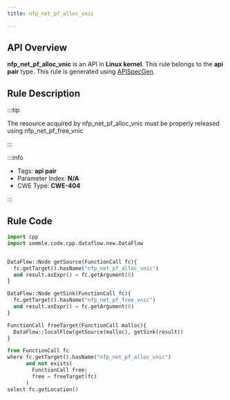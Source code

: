 ```yaml
---
title: nfp_net_pf_alloc_vnic

---
```



## API Overview
**nfp_net_pf_alloc_vnic** is an API in **Linux kernel**. This rule belongs to the **api pair** type. This rule is generated using [APISpecGen](../../tools/APISpecGen).
## Rule Description

:::tip

The resource acquired by nfp_net_pf_alloc_vnic must be properly released using nfp_net_pf_free_vnic

:::

:::info

- Tags: **api pair**
- Parameter Index: **N/A**
- CWE Type: **CWE-404**

:::

## Rule Code
```python
import cpp
import semmle.code.cpp.dataflow.new.DataFlow


DataFlow::Node getSource(FunctionCall fc){
  fc.getTarget().hasName("nfp_net_pf_alloc_vnic")
  and result.asExpr() = fc.getArgument(0)
}

DataFlow::Node getSink(FunctionCall fc){
  fc.getTarget().hasName("nfp_net_pf_free_vnic")
  and result.asExpr() = fc.getArgument(0)
}

FunctionCall freeTarget(FunctionCall malloc){
  DataFlow::localFlow(getSource(malloc), getSink(result))
}

from FunctionCall fc
where fc.getTarget().hasName("nfp_net_pf_alloc_vnic")
      and not exists(
        FunctionCall free| 
        free = freeTarget(fc)
      )
select fc.getLocation()

    
```
